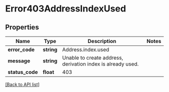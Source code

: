 # Error403AddressIndexUsed

## Properties

Name | Type | Description | Notes
------------ | ------------- | ------------- | -------------
**error_code** | **string** | Address.index.used |
**message** | **string** | Unable to create address, derivation index is already used. |
**status_code** | **float** | 403 |

[[Back to API list]](../../README.md#api-endpoints)
